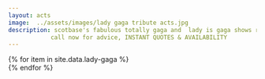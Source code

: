 ```yaml
---
layout: acts
image:  ../assets/images/lady gaga tribute acts.jpg
description: scotbase's fabulous totally gaga and  lady is gaga shows represents the grammy award-winning artist lady gaga with great style. Covering all the hits and mimicking all the moves our lady gaga tribute acts have to be seen to be believed.These shows are  great for parties, corporate functions, weddings and other special events as they provide all the talent required of a true diva such as lady gag <hr>
            call now for advice, INSTANT QUOTES & AVAILABILITY
---
```


<div class="row mt-4 mb-4">
  {% for item in site.data.lady-gaga %}
    <div class="col-md-4 mb-5 mt-5">
      <div class="card border-0 shadow h-100">
        <a href="/acts/{{ item.title | slugify }}">
          <img class="card-img-top" src="{{ item.image_src }}" alt="" />
        </a>
      </div>
    </div>
  {% endfor %}
</div>
